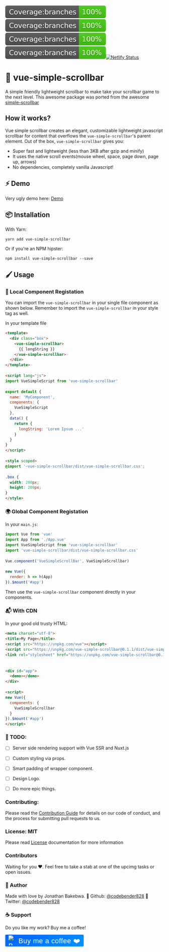 ![vue-simple-scrollbar](./coverage/badge-branches.svg) ![vue-simple-scrollbar](./coverage/badge-branches.svg) ![vue-simple-scrollbar](./coverage/badge-branches.svg) ![vue-simple-scrollbar](./coverage/badge-branches.svg)[![Netlify Status](https://api.netlify.com/api/v1/badges/cf493ebe-9a4a-45df-94ed-162de0ee999b/deploy-status)](https://app.netlify.com/sites/vigorous-hypatia-ceea9b/deploys)

# 🦉 vue-simple-scrollbar
A simple friendly lightweight scrollbar to make take your scrollbar game to the next level. This awesome package was ported from the awesome [simple-scrollbar](https://github.com/buzinas/simple-scrollbar)

## How it works?
Vue simple scrollbar creates an elegant, customizable lightweight javascript scrollbar for content that overflows the `vue-simple-scrollbar`'s parent element. Out of the box, `vue-simple-scrollbar` gives you:
- Super fast and lightweight (less than 3KB after gzip and minify)
- It uses the native scroll events(mouse wheel, space, page down, page up, arrows)
- No dependencies, completely vanilla Javascript!

## ⚡️ Demo
Very ugly demo here: [Demo]()

## 📦 Installation

With Yarn:
```
yarn add vue-simple-scrollbar
```

Or if you're an NPM hipster:
```
npm install vue-simple-scrollbar --save
```

## 🖌 Usage
### 📌 Local Component Registation
You can import the `vue-simple-scrollbar` in your single file component as shown below. Remember to import the `vue-simple-scrollbar` in your style tag as well.

In your template file
```html
<template>
  <div class="box">
    <vue-simple-scrollbar>
      {{ longString }}
    </vue-simple-scrollbar>
  </div>
</template>

<script lang="js">
import VueSimpleScript from 'vue-simple-scrollbar'

export default {
  name: 'MyComponent',
  components: {
    VueSimpleScript
  },
  data() {
    return {
      longString: 'Lorem Ipsum ...'
    }
  }
}
</script>

<style scoped>
@import '~vue-simple-scrollbar/dist/vue-simple-scrollbar.css';

.box {
  width: 200px;
  height: 200px;
}
</style>

```
### 🌍 Global Component Registation
In your `main.js`:
```js
import Vue from 'vue'
import App from './App.vue'
import VueSimpleScript from 'vue-simple-scrollbar'
import 'vue-simple-scrollbar/dist/vue-simple-scrollbar.css'

Vue.component('VueSimpleScrollBar', VueSimpleScrollbar)

new Vue({
  render: h => h(App)
}).$mount('#app')
```
Then use the `vue-simple-scrollbar` component directly in your components.

### 📬 With CDN
In your good old trusty HTML:
```html
<meta charset="utf-8">
<title>My Page</title>
<script src="https://unpkg.com/vue"></script>
<script src="https://unpkg.com/vue-simple-scrollbar@0.1.1/dist/vue-simple-scrollbar.umd.min.js"></script>
<link rel="stylesheet" href="https://unpkg.com/vue-simple-scrollbar@0.1.1/dist/vue-simple-scrollbar.css">


<div id="app">
  <demo></demo>
</div>

<script>
new Vue({
  components: {
    VueSimpleScrollbar
  }
}).$mount('#app')
</script>
```

### 🥦 TODO:
- [ ] Server side rendering support with Vue SSR and Nuxt.js
- [ ] Custom styling via props.
- [ ] Smart padding of wrapper component.
- [ ] Design Logo.
- [ ] Do more epic things.


### Contributing:
Please read the [Contribution Guide](./.github/CONTRIBUTING.md) for details on our code of conduct, and the process for submitting pull requests to us.

### License: MIT
Please read [License](./LICENSE) documentation for more information

### Contributors
Waiting for you ❤️. Feel free to take a stab at one of the upcimg tasks or open issues.

### 🍇 Author 
Made with love by Jonathan Bakebwa.
👣 Github: [@codebender828](https://github.com/codebender828)
🦅 Twitter: [@codebender828](https://twitter.com/codebender828)

### ☕️ Support
Do you like my work? Buy me a coffee! 

<style>.bmc-button img{width: 27px !important;margin-bottom: 1px !important;box-shadow: none !important;border: none !important;vertical-align: middle !important;}.bmc-button{line-height: 36px !important;height:37px !important;text-decoration: none !important;display:inline-flex !important;color:#ffffff !important;background:linear-gradient(330deg, #0092ff, #0062ff); !important;border-radius: 3px !important;border: 1px solid transparent !important;padding: 1px 9px !important;font-size: 22px !important;letter-spacing:0.6px !important;box-shadow: 0px 1px 2px rgba(190, 190, 190, 0.5) !important;-webkit-box-shadow: 0px 1px 2px 2px rgba(190, 190, 190, 0.5) !important;margin: 0 auto !important;font-family: 'Dosis', sans-serif !important;-webkit-box-sizing: border-box !important;box-sizing: border-box !important;-o-transition: 0.3s all linear !important;-webkit-transition: 0.3s all linear !important;-moz-transition: 0.3s all linear !important;-ms-transition: 0.3s all linear !important;transition: 0.3s all linear !important;}.bmc-button:hover, .bmc-button:active, .bmc-button:focus {-webkit-box-shadow: 0px 1px 2px 2px rgba(190, 190, 190, 0.5) !important;text-decoration: none !important;box-shadow: 0px 1px 2px 2px rgba(190, 190, 190, 0.5) !important;opacity: 0.85 !important;color:#ffffff !important;}</style><link href="https://fonts.googleapis.com/css?family=Dosis&display=swap" rel="stylesheet"><a class="bmc-button" target="_blank" href="https://www.buymeacoffee.com/dIlWof6x5"><img src="https://bmc-cdn.nyc3.digitaloceanspaces.com/BMC-button-images/BMC-btn-logo.svg" alt="Buy me a coffee ❤️"><span style="margin-left:5px">Buy me a coffee ❤️</span></a>
